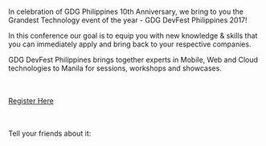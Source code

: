 In celebration of GDG Philippines 10th Anniversary, we bring to you the Grandest Technology event of the year - GDG DevFest Philippines 2017!

In this conference our goal is to equip you with new knowledge & skills that you can immediately apply and bring back to your respective companies.

GDG DevFest Philippines brings together experts in Mobile, Web and Cloud technologies to Manila for sessions, workshops and showcases.

<br/><br/>
<a href="" class="button" target="_blank">
  <paper-ripple></paper-ripple>
  Register Here
</a>

<br/><br/>
Tell your friends about it:<br/>
<a href="[[_shareFacebookLink()]]" target="_blank" style="text-decoration: none; color: #005FEA">
  <paper-icon-button icon="devfest:facebook"></paper-icon-button>
</a>
<a href="[[_shareTwitterLink()]]" target="_blank" style="text-decoration: none; color: #005FEA">
  <paper-icon-button icon="devfest:twitter"></paper-icon-button>
</a>
